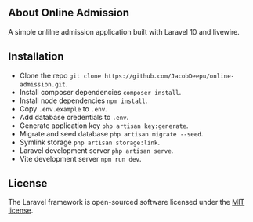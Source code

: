 ## About Online Admission

A simple onlilne admission application built with Laravel 10 and livewire.

## Installation

- Clone the repo `git clone https://github.com/JacobDeepu/online-admission.git`.
- Install composer dependencies `composer install`.
- Install node dependencies `npm install`.
- Copy `.env.example` to `.env`.
- Add database credentials to `.env`.
- Generate application key `php artisan key:generate`.
- Migrate and seed database `php artisan migrate --seed`.
- Symlink storage `php artisan storage:link`.
- Laravel development server `php artisan serve`.
- Vite development server `npm run dev`.

## License

The Laravel framework is open-sourced software licensed under the [MIT license](https://opensource.org/licenses/MIT).

